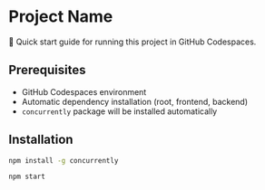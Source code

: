 # Project Name

🚀 Quick start guide for running this project in GitHub Codespaces.

## Prerequisites
- GitHub Codespaces environment
- Automatic dependency installation (root, frontend, backend)
- `concurrently` package will be installed automatically

## Installation
```bash
npm install -g concurrently

npm start
